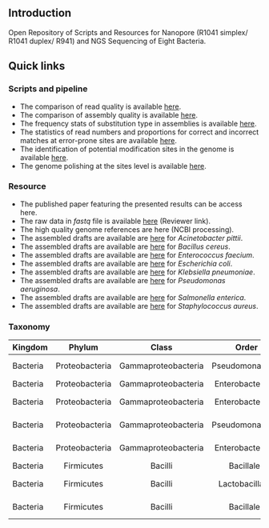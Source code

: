 ## Introduction

Open Repository of Scripts and Resources for Nanopore (R1041 simplex/ R1041 duplex/ R941) and NGS Sequencing of Eight Bacteria.



## Quick links

### Scripts and pipeline

- The comparison of read quality is available [here](https://github.com/lrslab/Bacteria-Multisequencing/tree/main/code/read_quality).
- The comparison of assembly quality is available [here](https://github.com/lrslab/Bacteria-Multisequencing/tree/main/code/genome_assembly).
- The frequency stats of substitution type in assemblies is available [here](https://github.com/lrslab/Bacteria-Multisequencing/tree/main/code/mismatch_fre).
- The statistics of read numbers and proportions for correct and incorrect matches at error-prone sites are available [here](https://github.com/lrslab/Bacteria-Multisequencing/tree/main/code/modification_test).
- The identification of potential modification sites in the genome is available [here](https://github.com/lrslab/Hammerhead).
- The genome polishing at the sites level is available [here](https://github.com/lrslab/Bacteria-Multisequencing/tree/main/code/polish_pipeline).



### Resource

- The published paper featuring the presented results can be access here.
- The raw data in *fastq* file is available [here](https://dataview.ncbi.nlm.nih.gov/object/PRJNA980403?reviewer=nm3jupm7mho19rrbhoborf8ec2) (Reviewer link).
- The high quality genome references are here (NCBI processing).
- The assembled drafts are available are [here](https://figshare.com/s/32dd2eb0f16e31a1dd2f) for *Acinetobacter  pittii*.
- The assembled drafts are available are [here](https://figshare.com/s/804637fed3ad7f6d5a9c) for *Bacillus  cereus*.
- The assembled drafts are available are [here](https://figshare.com/s/f0c05b7de5340f7d61a3) for *Enterococcus  faecium*.
- The assembled drafts are available are [here](https://figshare.com/s/db4681817ea86477c67a) for *Escherichia  coli*.
- The assembled drafts are available are [here](https://figshare.com/s/168c1217d8c9c6c61ed0) for *Klebsiella pneumoniae*.
- The assembled drafts are available are [here](https://figshare.com/s/14e6f7004443ce8e5bf8) for *Pseudomonas  aeruginosa*.
- The assembled drafts are available are  [here](https://figshare.com/s/6a99c108b21fd0c74d3c) for *Salmonella  enterica*.
- The assembled drafts are available are [here](https://figshare.com/s/85a579eaa45fb4ddf20e) for *Staphylococcus  aureus*.



### Taxonomy

| Kingdom   |     Phylum     |        Class        |      Order       |       Family       |     Genes      |         Species          |
| -------- | :------------: | :-----------------: | :--------------: | :----------------: | :------------: | :----------------------: |
| Bacteria | Proteobacteria | Gammaproteobacteria | Pseudomonadales  |   Moraxellaceae    | Acinetobacter  |  *Acinetobacter pittii*  |
| Bacteria | Proteobacteria | Gammaproteobacteria | Enterobacterales | Enterobacteriaceae |  Escherichia   |    *Escherichia coli*    |
| Bacteria | Proteobacteria | Gammaproteobacteria | Enterobacterales | Enterobacteriaceae |   Klebsiella   | *Klebsiella pneumoniae*  |
| Bacteria | Proteobacteria | Gammaproteobacteria | Pseudomonadales  |  Pseudomonadaceae  |  Pseudomonas   | *Pseudomonas aeruginosa* |
| Bacteria | Proteobacteria | Gammaproteobacteria | Enterobacterales | Enterobacteriaceae |   Salmonella   |  *Salmonella enterica*   |
| Bacteria |   Firmicutes   |       Bacilli       |    Bacillales    |    Bacillaceae     |    Bacillus    |    *Bacillus  cereus*    |
| Bacteria |   Firmicutes   |       Bacilli       | Lactobacillales  |  Enterococcaceae   |  Enterococcus  |  *Enterococcus faecium*  |
| Bacteria |   Firmicutes   |       Bacilli       |    Bacillales    | Staphylococcaceae  | Staphylococcus | *Staphylococcus aureus*  |



